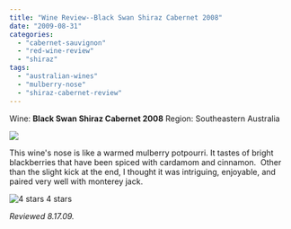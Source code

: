 ```yaml
---
title: "Wine Review--Black Swan Shiraz Cabernet 2008"
date: "2009-08-31"
categories:
  - "cabernet-sauvignon"
  - "red-wine-review"
  - "shiraz"
tags:
  - "australian-wines"
  - "mulberry-nose"
  - "shiraz-cabernet-review"
---
```


Wine: **Black Swan Shiraz Cabernet 2008** Region: Southeastern Australia

![](http://www.rebeccagomezfarrell.com/gourmez/photos/blackswanshirazcab.jpg)

This wine's nose is like a warmed mulberry potpourri. It tastes of bright blackberries that have been spiced with cardamom and cinnamon.  Other than the slight kick at the end, I thought it was intriguing, enjoyable, and paired very well with monterey jack.




<div class="caption">

![4 stars](http://s3.amazonaws.com/thegourmez-wpmedia/2009/02/rating_truffle1.gif "rating_truffle1") 4 stars</div>


_Reviewed 8.17.09._
